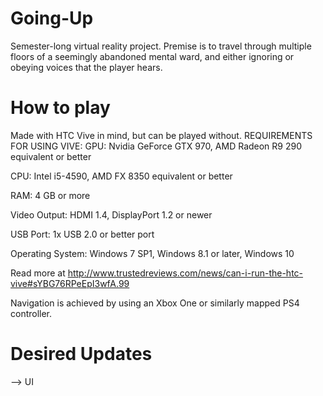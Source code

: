 # Going-Up
Semester-long virtual reality project. Premise is to travel through multiple floors of a seemingly abandoned mental ward, and either ignoring or obeying voices that the player hears.


# How to play
Made with HTC Vive in mind, but can be played without. 
REQUIREMENTS FOR USING VIVE:
GPU: Nvidia GeForce GTX 970, AMD Radeon R9 290 equivalent or better

CPU: Intel i5-4590, AMD FX 8350 equivalent or better

RAM: 4 GB or more

Video Output: HDMI 1.4, DisplayPort 1.2 or newer

USB Port: 1x USB 2.0 or better port

Operating System: Windows 7 SP1, Windows 8.1 or later, Windows 10


Read more at http://www.trustedreviews.com/news/can-i-run-the-htc-vive#sYBG76RPeEpI3wfA.99

Navigation is achieved by using an Xbox One or similarly mapped PS4 controller. 

# Desired Updates
--> UI

